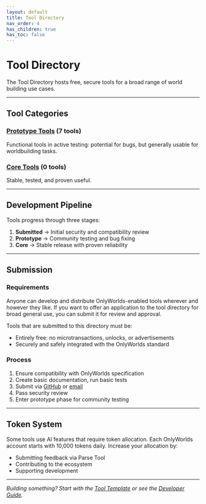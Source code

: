 ```yaml
---
layout: default
title: Tool Directory
nav_order: 4
has_children: true
has_toc: false
---
```


# Tool Directory

The Tool Directory hosts free, secure tools for a broad range of world building use cases. 


---

## Tool Categories
 
### [Prototype Tools](prototype/) (7 tools)
Functional tools in active testing: potential for bugs, but generally usable for worldbuilding tasks.

### [Core Tools](core/) (0 tools)
Stable, tested, and proven useful.

---

## Development Pipeline

Tools progress through three stages:

1. **Submitted** → Initial security and compatibility review
2. **Prototype** → Community testing and bug fixing  
3. **Core** → Stable release with proven reliability

---

## Submission 

### Requirements  

Anyone can develop and distribute OnlyWorlds-enabled tools wherever and however they like. If you want to offer an application to the tool directory for broad general use, you can submit it for review and approval.

Tools that are submitted to this directory must be:

- Entirely free: no microtransactions, unlocks, or advertisements
- Securely and safely integrated with the OnlyWorlds standard


### Process

1. Ensure compatibility with OnlyWorlds specification
2. Create basic documentation, run basic tests
3. Submit via [GitHub](https://github.com/OnlyWorlds/OnlyWorlds) or [email](mailto:info@onlyworlds.com)
4. Pass security review
5. Enter prototype phase for community testing

---

## Token System

Some tools use AI features that require token allocation. Each OnlyWorlds account starts with 10,000 tokens daily. Increase your allocation by:
- Submitting feedback via Parse Tool
- Contributing to the ecosystem
- Supporting development

---

*Building something? Start with the [Tool Template](prototype/template-tool/) or see the [Developer Guide](/docs/developer-support/my-first-tool/).*